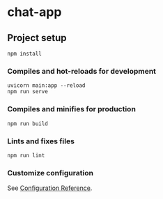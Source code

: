 # chat-app

## Project setup
```
npm install
```

### Compiles and hot-reloads for development
```
uvicorn main:app --reload
npm run serve
```

### Compiles and minifies for production
```
npm run build
```

### Lints and fixes files
```
npm run lint
```

### Customize configuration
See [Configuration Reference](https://cli.vuejs.org/config/).
